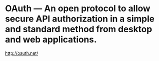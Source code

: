 <!--
id: 172809668
link: http://kevinisom.info/post/172809668/oauth-an-open-protocol-to-allow-secure-api
slug: oauth-an-open-protocol-to-allow-secure-api
date: Thu Aug 27 2009 19:32:26 GMT+1200 (NZST)
raw: {"blog_name":"kevinisom","id":172809668,"post_url":"http://kevinisom.info/post/172809668/oauth-an-open-protocol-to-allow-secure-api","slug":"oauth-an-open-protocol-to-allow-secure-api","type":"link","date":"2009-08-27 07:32:26 GMT","timestamp":1251358346,"state":"published","format":"html","reblog_key":"Q2FRHCEC","tags":[],"short_url":"http://tmblr.co/Zw68YyAJDt4","highlighted":[],"feed_item":"http://oauth.net/","from_feed_id":"650234","note_count":0,"title":"OAuth — An open protocol to allow secure API authorization in a simple and standard method from desktop and web applications.","url":"http://oauth.net/","description":""}
publish: 2009-08-027
tags: 
title: OAuth — An open protocol to allow secure API authorization in a simple and standard method from desktop and web applications.
-->


OAuth — An open protocol to allow secure API authorization in a simple and standard method from desktop and web applications.
=============================================================================================================================

<http://oauth.net/>

